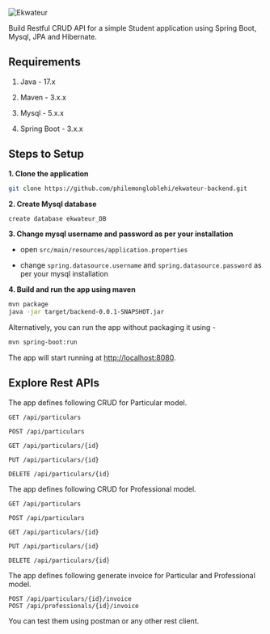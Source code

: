 ![Ekwateur](https://lenergeek.com/wp-content/uploads/2017/01/ekwateur.png)

Build Restful CRUD API for a simple Student application using Spring Boot, Mysql, JPA and Hibernate.

## Requirements

1. Java - 17.x

2. Maven - 3.x.x

3. Mysql - 5.x.x

4. Spring Boot - 3.x.x

## Steps to Setup

**1. Clone the application**

```bash
git clone https://github.com/philemongloblehi/ekwateur-backend.git
```

**2. Create Mysql database**
```bash
create database ekwateur_DB
```

**3. Change mysql username and password as per your installation**

+ open `src/main/resources/application.properties`

+ change `spring.datasource.username` and `spring.datasource.password` as per your mysql installation

**4. Build and run the app using maven**

```bash
mvn package
java -jar target/backend-0.0.1-SNAPSHOT.jar
```

Alternatively, you can run the app without packaging it using -

```bash
mvn spring-boot:run
```

The app will start running at <http://localhost:8080>.

## Explore Rest APIs

The app defines following CRUD for Particular model.

    GET /api/particulars
    
    POST /api/particulars
    
    GET /api/particulars/{id}
    
    PUT /api/particulars/{id}
    
    DELETE /api/particulars/{id}

The app defines following CRUD for Professional model.

    GET /api/particulars

    POST /api/particulars
    
    GET /api/particulars/{id}
    
    PUT /api/particulars/{id}
    
    DELETE /api/particulars/{id}

The app defines following generate invoice for Particular and Professional model.
    
    POST /api/particulars/{id}/invoice
    POST /api/professionals/{id}/invoice

You can test them using postman or any other rest client.
